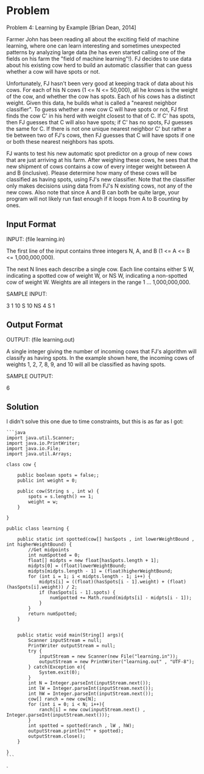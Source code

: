 # Problem

Problem 4: Learning by Example [Brian Dean, 2014]

Farmer John has been reading all about the exciting field of machine
learning, where one can learn interesting and sometimes unexpected
patterns by analyzing large data (he has even started calling one of
the fields on his farm the "field of machine learning"!).  FJ decides
to use data about his existing cow herd to build an automatic
classifier that can guess whether a cow will have spots or not.

Unfortunately, FJ hasn't been very good at keeping track of data about
his cows.  For each of his N cows (1 <= N <= 50,000), all he knows is
the weight of the cow, and whether the cow has spots.  Each of his
cows has a distinct weight.  Given this data, he builds what is called
a "nearest neighbor classifier".  To guess whether a new cow C will
have spots or not, FJ first finds the cow C' in his herd with weight
closest to that of C.  If C' has spots, then FJ guesses that C will
also have spots; if C' has no spots, FJ guesses the same for C.  If
there is not one unique nearest neighbor C' but rather a tie between
two of FJ's cows, then FJ guesses that C will have spots if one or
both these nearest neighbors has spots.

FJ wants to test his new automatic spot predictor on a group of new
cows that are just arriving at his farm.  After weighing these cows,
he sees that the new shipment of cows contains a cow of every integer
weight between A and B (inclusive).  Please determine how many of
these cows will be classified as having spots, using FJ's new
classifier.  Note that the classifier only makes decisions using data
from FJ's N existing cows, not any of the new cows.  Also note that
since A and B can both be quite large, your program will not likely
run fast enough if it loops from A to B counting by ones.

## Input Format

INPUT: (file learning.in) 

The first line of the input contains three integers N, A, and B
(1 <= A <= B <= 1,000,000,000).

The next N lines each describe a single cow.  Each line contains
either S W, indicating a spotted cow of weight W, or NS W, indicating
a non-spotted cow of weight W.  Weights are all integers in the range
1 ... 1,000,000,000. 

SAMPLE INPUT:

3 1 10
S 10
NS 4
S 1

## Output Format

OUTPUT: (file learning.out)

A single integer giving the number of incoming cows that FJ's
algorithm will classify as having spots.  In the example shown
here, the incoming cows of weights 1, 2, 7, 8, 9, and 10 
will all be classified as having spots.

SAMPLE OUTPUT:

6

## Solution

I didn't solve this one due to time constraints, but this is as far as I got:

	```java
	import java.util.Scanner;
	import java.io.PrintWriter;
	import java.io.File;
	import java.util.Arrays;

	class cow {

		public boolean spots = false;;
		public int weight = 0;

		public cow(String s , int w) {
			spots = s.length() == 1;
			weight = w;
		}

	}

	public class learning {

		public static int spotted(cow[] hasSpots , int lowerWeightBound , int higherWeightBound) {
			//Get midpoints
			int numSpotted = 0;
			float[] midpts = new float[hasSpots.length + 1];
			midpts[0] = (float)lowerWeightBound;
			midpts[midpts.length - 1] = (float)higherWeightBound;
			for (int i = 1; i < midpts.length - 1; i++) {
				midpts[i] = ((float)(hasSpots[i - 1].weight) + (float)(hasSpots[i].weight)) / 2;
				if (hasSpots[i - 1].spots) {
					numSpotted += Math.round(midpts[i] - midpts[i - 1]);
				}
			}
			return numSpotted;
		}


		public static void main(String[] args){
			Scanner inputStream = null;
			PrintWriter outputStream = null;
			try {
				inputStream = new Scanner(new File("learning.in"));
				outputStream = new PrintWriter("learning.out" , "UTF-8");
			} catch(Exception e){
				System.exit(0);
			}
			int N = Integer.parseInt(inputStream.next());
			int lW = Integer.parseInt(inputStream.next());
			int hW = Integer.parseInt(inputStream.next());
			cow[] ranch = new cow[N];
			for (int i = 0; i < N; i++){
				ranch[i] = new cow(inputStream.next() , Integer.parseInt(inputStream.next()));
			}
			int spotted = spotted(ranch , lW , hW);
			outputStream.println("" + spotted);
			outputStream.close();
		}

	}
	```
`

